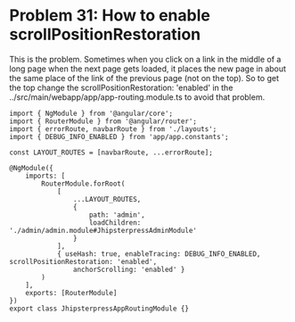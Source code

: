 # Problem 31: How to enable scrollPositionRestoration


This is the problem. Sometimes when you click on a link in the middle of a long page when the next page gets loaded, it places the new page in about the same place of the link of the previous page (not on the top). So to get the top change the scrollPositionRestoration: 'enabled' in the ../src/main/webapp/app/app-routing.module.ts to avoid that problem.

	import { NgModule } from '@angular/core';
	import { RouterModule } from '@angular/router';
	import { errorRoute, navbarRoute } from './layouts';
	import { DEBUG_INFO_ENABLED } from 'app/app.constants';
	
	const LAYOUT_ROUTES = [navbarRoute, ...errorRoute];
	
	@NgModule({
	    imports: [
	        RouterModule.forRoot(
	            [
	                ...LAYOUT_ROUTES,
	                {
	                    path: 'admin',
	                    loadChildren: './admin/admin.module#JhipsterpressAdminModule'
	                }
	            ],
	            { useHash: true, enableTracing: DEBUG_INFO_ENABLED, scrollPositionRestoration: 'enabled',
	                anchorScrolling: 'enabled' }
	        )
	    ],
	    exports: [RouterModule]
	})
	export class JhipsterpressAppRoutingModule {}